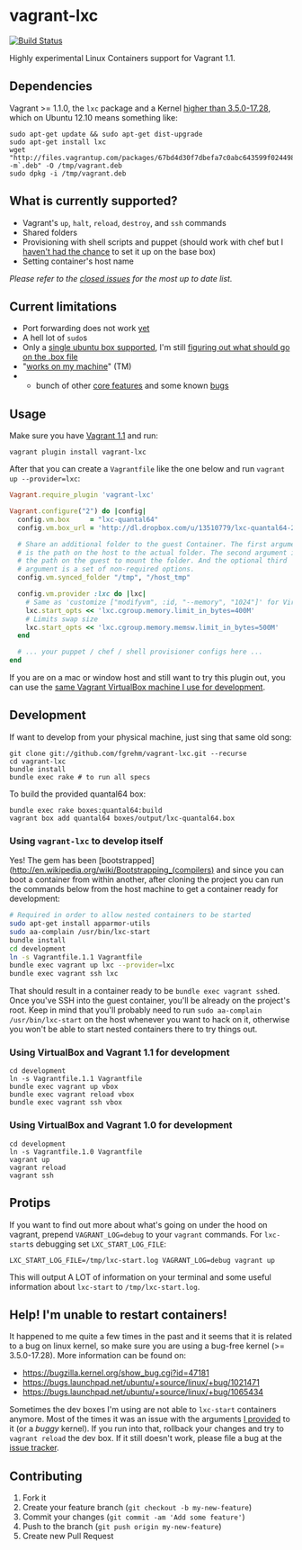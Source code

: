 # vagrant-lxc

[![Build Status](https://travis-ci.org/fgrehm/vagrant-lxc.png?branch=master)](https://travis-ci.org/fgrehm/vagrant-lxc)

Highly experimental Linux Containers support for Vagrant 1.1.


## Dependencies

Vagrant >= 1.1.0, the `lxc` package and a Kernel [higher than 3.5.0-17.28](#help-im-unable-to-restart-containers),
which on Ubuntu 12.10 means something like:

```
sudo apt-get update && sudo apt-get dist-upgrade
sudo apt-get install lxc
wget "http://files.vagrantup.com/packages/67bd4d30f7dbefa7c0abc643599f0244986c38c8/vagrant_`uname -m`.deb" -O /tmp/vagrant.deb
sudo dpkg -i /tmp/vagrant.deb
```


## What is currently supported?

* Vagrant's `up`, `halt`, `reload`, `destroy`, and `ssh` commands
* Shared folders
* Provisioning with shell scripts and puppet (should work with chef but I [haven't had the chance](https://github.com/fgrehm/vagrant-lxc/issues/37) to set it up on the base box)
* Setting container's host name

*Please refer to the [closed issues](https://github.com/fgrehm/vagrant-lxc/issues?labels=&milestone=&page=1&state=closed)
for the most up to date list.*


## Current limitations

* Port forwarding does not work [yet](https://github.com/fgrehm/vagrant-lxc/issues/6)
* A hell lot of `sudo`s
* Only a [single ubuntu box supported](boxes), I'm still [figuring out what should go
  on the .box file](https://github.com/fgrehm/vagrant-lxc/issues/4)
* "[works on  my machine](https://github.com/fgrehm/vagrant-lxc/issues/20)" (TM)
* + bunch of other [core features](https://github.com/fgrehm/vagrant-lxc/issues?labels=core&milestone=&page=1&state=open)
  and some known [bugs](https://github.com/fgrehm/vagrant-lxc/issues?labels=bug&page=1&state=open)


## Usage

Make sure you have [Vagrant 1.1](http://downloads.vagrantup.com/tags/v1.1.0) and run:

```
vagrant plugin install vagrant-lxc
```

After that you can create a `Vagrantfile` like the one below and run `vagrant up --provider=lxc`:

```ruby
Vagrant.require_plugin 'vagrant-lxc'

Vagrant.configure("2") do |config|
  config.vm.box     = "lxc-quantal64"
  config.vm.box_url = 'http://dl.dropbox.com/u/13510779/lxc-quantal64-2013-03-10.box'

  # Share an additional folder to the guest Container. The first argument
  # is the path on the host to the actual folder. The second argument is
  # the path on the guest to mount the folder. And the optional third
  # argument is a set of non-required options.
  config.vm.synced_folder "/tmp", "/host_tmp"

  config.vm.provider :lxc do |lxc|
    # Same as 'customize ["modifyvm", :id, "--memory", "1024"]' for VirtualBox
    lxc.start_opts << 'lxc.cgroup.memory.limit_in_bytes=400M'
    # Limits swap size
    lxc.start_opts << 'lxc.cgroup.memory.memsw.limit_in_bytes=500M'
  end

  # ... your puppet / chef / shell provisioner configs here ...
end
```

If you are on a mac or window host and still want to try this plugin out, you
can use the [same Vagrant VirtualBox machine I use for development](#using-virtualbox-and-vagrant-11-for-development).


## Development

If  want to develop from your physical machine, just sing that same old song:

```
git clone git://github.com/fgrehm/vagrant-lxc.git --recurse
cd vagrant-lxc
bundle install
bundle exec rake # to run all specs
```

To build the provided quantal64 box:

```
bundle exec rake boxes:quantal64:build
vagrant box add quantal64 boxes/output/lxc-quantal64.box
```


### Using `vagrant-lxc` to develop itself

Yes! The gem has been [bootstrapped](http://en.wikipedia.org/wiki/Bootstrapping_(compilers)
and since you can boot a container from within another, after cloning the
project you can run the commands below from the host machine to get a container
ready for development:

```sh
# Required in order to allow nested containers to be started
sudo apt-get install apparmor-utils
sudo aa-complain /usr/bin/lxc-start
bundle install
cd development
ln -s Vagrantfile.1.1 Vagrantfile
bundle exec vagrant up lxc --provider=lxc
bundle exec vagrant ssh lxc
```

That should result in a container ready to be `bundle exec vagrant ssh`ed.
Once you've SSH into the guest container, you'll be already on the project's root.
Keep in mind that you'll probably need to run `sudo aa-complain /usr/bin/lxc-start`
on the host whenever you want to hack on it, otherwise you won't be able to
start nested containers there to try things out.

### Using VirtualBox and Vagrant 1.1 for development

```
cd development
ln -s Vagrantfile.1.1 Vagrantfile
bundle exec vagrant up vbox
bundle exec vagrant reload vbox
bundle exec vagrant ssh vbox
```

### Using VirtualBox and Vagrant 1.0 for development

```
cd development
ln -s Vagrantfile.1.0 Vagrantfile
vagrant up
vagrant reload
vagrant ssh
```


## Protips

If you want to find out more about what's going on under the hood on vagrant,
prepend `VAGRANT_LOG=debug` to your `vagrant` commands. For `lxc-start`s
debugging set `LXC_START_LOG_FILE`:

```
LXC_START_LOG_FILE=/tmp/lxc-start.log VAGRANT_LOG=debug vagrant up
```

This will output A LOT of information on your terminal and some useful information
about `lxc-start` to `/tmp/lxc-start.log`.


## Help! I'm unable to restart containers!

It happened to me quite a few times in the past and it seems that it is related
to a bug on linux kernel, so make sure you are using a bug-free kernel
(>= 3.5.0-17.28). More information can be found on:

* https://bugzilla.kernel.org/show_bug.cgi?id=47181
* https://bugs.launchpad.net/ubuntu/+source/linux/+bug/1021471
* https://bugs.launchpad.net/ubuntu/+source/linux/+bug/1065434

Sometimes the dev boxes I'm using are not able to `lxc-start` containers
anymore. Most of the times it was an issue with the arguments [I provided](https://github.com/fgrehm/vagrant-lxc/blob/master/example/Vagrantfile#L14-L18)
to it (or a *buggy* kernel). If you run into that, rollback your changes
and try to `vagrant reload` the dev box. If it still doesn't work,
please file a bug at the [issue tracker](https://github.com/fgrehm/vagrant-lxc/issues).


## Contributing

1. Fork it
2. Create your feature branch (`git checkout -b my-new-feature`)
3. Commit your changes (`git commit -am 'Add some feature'`)
4. Push to the branch (`git push origin my-new-feature`)
5. Create new Pull Request
